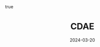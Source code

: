 ---
order: 9
title: CDAE
date: 2024-03-20
categories: [Research Interest, Recommender System]
tags: [Paper Review, Data Mining, RecSys, Collaborative Filtering, Deep Learning, Autoencoder]
math: true
description: >-
    <ul type="square">
    <li><strong>Title</strong>: <a href="https://dl.acm.org/doi/10.1145/2835776.2835837"><em>Collaborative Denoising Auto-Encoders for Top-N Recommender Systems</em></a></li>
    <li><strong>Author</strong>: <em>Wu et al.</em></li>
    <li><strong>Publisher</strong>: <em>WSDM</em></li>
    <li><strong>Published</strong>: <em>2016</em></li>
    </ul>
image:
    path: /_post_refer_img/RecommenderSystem/Thumbnail.jpg
---